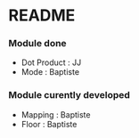 # README #



### Module done ###

* Dot Product : JJ
* Mode : Baptiste

### Module curently developed ###

* Mapping : Baptiste
* Floor : Baptiste
